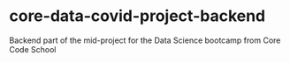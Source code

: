 # core-data-covid-project-backend
Backend part of the mid-project for the Data Science bootcamp from Core Code School
